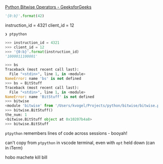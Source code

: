 
[Python Bitwise Operators - GeeksforGeeks ](https://www.geeksforgeeks.org/python-bitwise-operators/)

```py
'{0:b}'.format(42)
```

instruction_id = 4321
client_id = 12


```
❯ ptpython
```
```py
>>> instruction_id = 4321
>>> client_id = 12
>>> '{0:b}'.format(instruction_id)
'1000011100001'
```


```py
>>> bs
Traceback (most recent call last):
  File "<stdin>", line 1, in <module>
NameError: name 'bs' is not defined
>>> bs = BitStuff
Traceback (most recent call last):
  File "<stdin>", line 1, in <module>
NameError: name 'BitStuff' is not defined
>>> bitwise
<module 'bitwise' from '/Users/kvogel/Projects/python/bitwise/bitwise.py'>
>>> bitwise.BitStuff()
the_num: 1
<bitwise.BitStuff object at 0x10207b4a8>
>>> bitwise.BitStuff
```



`ptpython` remembers lines of code across sessions - booyah!

can't copy from `ptpython` in vscode terminal, even with `opt` held down (can in iTerm)

hobo
machete
kill bill
